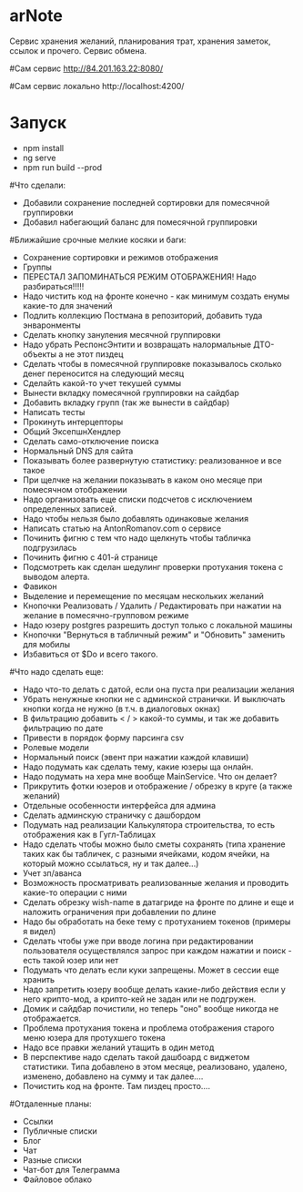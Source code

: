 # arNote
Сервис хранения желаний, планирования трат, хранения заметок, ссылок и прочего. Сервис обмена.

#Сам сервис
http://84.201.163.22:8080/

#Сам сервис локально
http://localhost:4200/

# Запуск 
- npm install
- ng serve
- npm run build --prod


#Что сделали:

* Добавили сохранение последней сортировки для помесячной группировки
* Добавил набегающий баланс для помесячной группировки

#Ближайшие срочные мелкие косяки и баги:

* Сохранение сортировки и режимов отображения
* Группы
* ПЕРЕСТАЛ ЗАПОМИНАТЬСЯ РЕЖИМ ОТОБРАЖЕНИЯ! Надо разбираться!!!!!
* Надо чистить код на фронте конечно - как минимум создать енумы какие-то для значений
* Подлить коллекцию Постмана в репозиторий, добавить туда энваронменты
* Сделать кнопку зануления месячной группировки
* Надо убрать РеспонсЭнтити и возвращать налормальные ДТО-объекты а не этот пиздец
* Сделать чтобы в помесячной группировке показывалось сколько денег переносится на следующий месяц
* Сделайть какой-то учет текушей суммы
* Вынести вкладку помесячной группировки на сайдбар
* Добавить вкладку групп (так же вынести в сайдбар)
* Написать тесты
* Прокинуть интерцепторы
* Общий ЭксепшнХендлер
* Сделать само-отключение поиска
* Нормальный DNS для сайта
* Показывать более развернутую статистику: реализованное и все такое
* При щелчке на желании показывать в каком оно месяце при помесячном отображении
* Надо организовать еще списки подсчетов с исключением определенных записей.
* Надо чтобы нельзя было добавлять одинаковые желания
* Написать статью на AntonRomanov.com о сервисе
* Починить фигню с тем что надо щелкнуть чтобы табличка подгрузилась
* Починить фигню с 401-й странице
* Подсмотреть как сделан шедулинг проверки протухания токена с выводом алерта.
* Фавикон
* Выделение и перемещение по месяцам нескольких желаний
* Кнопочки Реализовать / Удалить / Редактировать при нажатии на желание в помесячно-групповом режиме
* Надо юзеру postgres разрешить доступ только с локальной машины
* Кнопочки "Вернуться в табличный режим" и "Обновить" заменить для мобилы
* Избавиться от $Do и всего такого.


#Что надо сделать еще:

* Надо что-то делать с датой, если она пуста при реализации желания
* Убрать ненужные кнопки не с админской странички. И выключать кнопки когда не нужно (в т.ч. в диалоговых окнах)
* В фильтрацию добавить < / > какой-то суммы, и так же добавить фильтрацию по дате
* Привести в порядок форму парсинга csv
* Ролевые модели
* Нормальный поиск (эвент при нажатии каждой клавиши)
* Надо подумать как сделать тему, какие юзеры ща онлайн.
* Надо подумать на хера мне вообще MainService. Что он делает?
* Прикрутить фотки юзеров и отображение / обрезку в круге (а также желаний)
* Отдельные особенности интерфейса для админа
* Сделать админскую страничку с дашбордом
* Подумать над реализации Калькулятора строительства, то есть отображения как в Гугл-Таблицах
* Надо сделать чтобы можно было сметы сохранять (типа хранение таких как бы табличек, с разными ячейками, кодом ячейки, на который можно ссылаться, ну и так далее...)
* Учет зп/аванса
* Возможность просматривать реализованные желания и проводить какие-то операции с ними
* Сделать обрезку wish-name в датагриде на фронте по длине и еще и наложить ограничения при добавлении по длине
* Надо бы обработать на беке тему с протуханием токенов (примеры я видел)
* Сделать чтобы уже при вводе логина при редактировании пользователя осуществлялся запрос при каждом нажатии и поиск - есть такой юзер или нет
* Подумать что делать если куки запрещены. Может в сессии еще хранить
* Надо запретить юзеру вообще делать какие-либо действия если у него крипто-мод, а крипто-кей не задан или не подгружен.
* Домик и сайдбар почистили, но теперь "оно" вообще никогда не отображается.
* Проблема протухания токена и проблема отображения старого меню юзера для протухшего токена
* Надо все правки желаний утащить в один метод
* В перспективе надо сделать такой дашбоард с виджетом статистики. Типа добавлено в этом месяце, реализовано, удалено, изменено, добавлено на сумму и так далее....
* Почистить код на фронте. Там пиздец просто....

#Отдаленные планы:

* Ссылки
* Публичные списки
* Блог
* Чат
* Разные списки
* Чат-бот для Телеграмма
* Файловое облако





 

